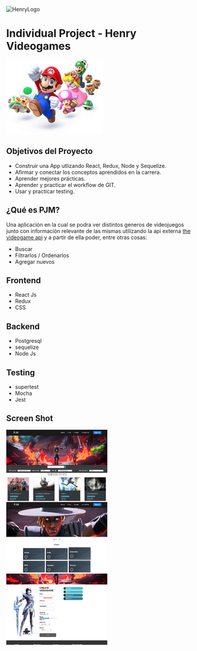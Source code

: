 ![HenryLogo](https://d31uz8lwfmyn8g.cloudfront.net/Assets/logo-henry-white-lg.png)

# Individual Project - Henry Videogames

  <img height="200" src="./videogame.png" />

## Objetivos del Proyecto

- Construir una App utlizando React, Redux, Node y Sequelize.
- Afirmar y conectar los conceptos aprendidos en la carrera.
- Aprender mejores prácticas.
- Aprender y practicar el workflow de GIT.
- Usar y practicar testing.

## ¿Qué es PJM?

Una aplicación en la cual se podra ver distintos generos de videojuegos junto con información relevante de las mismas utilizando la api externa [the videogame api](https://rawg.io/apidocs) y a partir de ella poder, entre otras cosas:

- Buscar
- Filtrarlos / Ordenarlos
- Agregar nuevos


## Frontend

- React Js
- Redux 
- CSS

## Backend

- Postgresql
- sequelize
- Node Js

## Testing

- supertest
- Mocha
- Jest

## Screen Shot

<div>
    <img style="width:270px" src="https://raw.githubusercontent.com/nilsonmax/PI-VideoGame/main/PI-Videogames-main/client/src/asset/Captura%20de%20pantalla%202022-08-26%20164138.png" alt="screenshot0"/>
    <img style="width:270px" src="https://raw.githubusercontent.com/nilsonmax/PI-VideoGame/main/PI-Videogames-main/client/src/asset/Captura%20de%20pantalla%202022-08-26%20164055.png" alt="screenshot1"/>
    <img style="width:270px" src="https://raw.githubusercontent.com/nilsonmax/PI-VideoGame/main/PI-Videogames-main/client/src/asset/Captura%20de%20pantalla%202022-08-26%20163940.png" alt="screenshot2"/>
</div>
